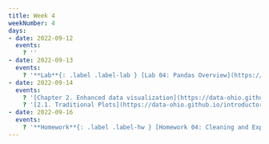 ```yaml
---
title: Week 4
weekNumber: 4
days:
- date: 2022-09-12
  events:
    ? ''
- date: 2022-09-13
  events:
    ? '**Lab**{: .label .label-lab } [Lab 04: Pandas Overview](https://jupyterhub.academic.kube.ohio.edu/hub/user-redirect/git-pull?repo=https%3A%2F%2Fgithub.com%2Fdata-ohio%2FMATH2530_Fall22-23&urlpath=lab%2Ftree%2FMATH2530_Fall22-23%2Flab%2Flab04%2Flab04.ipynb&branch=main)'
- date: 2022-09-14
  events:
    ? '[Chapter 2. Enhanced data visualization](https://data-ohio.github.io/introductory-data-science/2/2_visualization.html)'
    ? '[2.1. Traditional Plots](https://data-ohio.github.io/introductory-data-science/2/1/2_1_traditional_plots.html)'
- date: 2022-09-16
  events:
    ? '**Homework**{: .label .label-hw } [Homework 04: Cleaning and Exploring Data with Pandas](https://jupyterhub.academic.kube.ohio.edu/hub/user-redirect/git-pull?repo=https%3A%2F%2Fgithub.com%2Fdata-ohio%2FMATH2530_Fall22-23&urlpath=lab%2Ftree%2FMATH2530_Fall22-23%2Fhw%2Fhw04%2Fhw04.ipynb&branch=main)'
---
```




